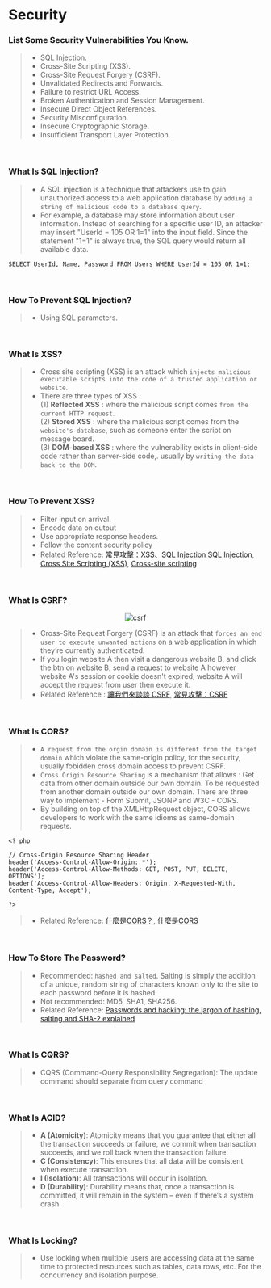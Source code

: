 # Security

### **List Some Security Vulnerabilities You Know.**
> - SQL Injection.
> - Cross-Site Scripting (XSS).
> - Cross-Site Request Forgery (CSRF).
> - Unvalidated Redirects and Forwards.
> - Failure to restrict URL Access.
> - Broken Authentication and Session Management.
> - Insecure Direct Object References.
> - Security Misconfiguration.
> - Insecure Cryptographic Storage.
> - Insufficient Transport Layer Protection.

<br/>

### **What Is SQL Injection?**
> - A SQL injection is a technique that attackers use to gain unauthorized access to a web application database by `adding a string of malicious code to a database query`.
> - For example, a database may store information about user information. Instead of searching for a specific user ID, an attacker may insert "UserId = 105 OR 1=1" into the input field. Since the statement "1=1" is always true, the SQL query would return all available data. 

```
SELECT UserId, Name, Password FROM Users WHERE UserId = 105 OR 1=1;
```

<br/>

### **How To Prevent SQL Injection?**
> - Using SQL parameters.

<br/>

### **What Is XSS?**
> - Cross site scripting (XSS) is an attack which `injects malicious executable scripts into the code of a trusted application or website`.
> - There are three types of XSS : <br/>
(1) **Reflected XSS** : where the malicious script comes `from the current HTTP request`. <br/>
(2) **Stored XSS** : where the malicious script comes from the `website's database`, such as someone enter the script on message board. <br/>
(3) **DOM-based XSS** : where the vulnerability exists in client-side code rather than server-side code,. usually by `writing the data back to the DOM`.

<br/>

### **How To Prevent XSS?**
> - Filter input on arrival.
> - Encode data on output 
> - Use appropriate response headers.
> - Follow the content security policy
> - Related Reference: [常見攻擊：XSS、SQL Injection
SQL Injection](https://yakimhsu.com/project/project_w12_Info_Security-XSS_SQL.html), [Cross Site Scripting (XSS)](https://www.synopsys.com/glossary/what-is-cross-site-scripting.html), [Cross-site scripting](https://portswigger.net/web-security/cross-site-scripting)

<br/>

### **What Is CSRF?**
<p align="center">
  <img src="img/csrf.png" alt="csrf" title="csrf">
</p>

> - Cross-Site Request Forgery (CSRF) is an attack that `forces an end user to execute unwanted actions` on a web application in which they’re currently authenticated.
> - If you login website A then visit a dangerous website B, and click the btn on website B, send a request to website A however website A's session or cookie doesn't expired, website A will accept the request from user then execute it.
> - Related Reference : [讓我們來談談 CSRF](https://blog.techbridge.cc/2017/02/25/csrf-introduction/), [常見攻擊：CSRF](https://yakimhsu.com/project/project_w12_Info_Security-CSRF.html)

<br/>

### **What Is CORS?**

> - `A request from the orgin domain is different from the target domain` which violate the same-origin policy, for the security, usually fobidden cross domain access to prevent CSRF.
> - `Cross Origin Resource Sharing` is a mechanism that allows : Get data from other domain outside our own domain. To be requested from another domain outside our own domain. There are three way to implement - Form Submit, JSONP and W3C - CORS.
> - By building on top of the XMLHttpRequest object, CORS allows developers to work with the same idioms as same-domain requests.
```
<? php
 
// Cross-Origin Resource Sharing Header
header('Access-Control-Allow-Origin: *');
header('Access-Control-Allow-Methods: GET, POST, PUT, DELETE, OPTIONS');
header('Access-Control-Allow-Headers: Origin, X-Requested-With, Content-Type, Accept');
 
?>
```
> - Related Reference: [什麼是CORS？](https://sibevin.github.io/posts/2017-06-05-101518-note-cors), [什麼是CORS](https://ithelp.ithome.com.tw/articles/10204004)
<br/>

### **How To Store The Password?**
> - Recommended: `hashed and salted`. Salting is simply the addition of a unique, random string of characters known only to the site to each password before it is hashed.
> - Not recommended: MD5, SHA1, SHA256.
> - Related Reference: [Passwords and hacking: the jargon of hashing, salting and SHA-2 explained](https://www.theguardian.com/technology/2016/dec/15/passwords-hacking-hashing-salting-sha-2)

<br/>


### **What Is CQRS?**
> - CQRS (Command-Query Responsibility Segregation): The update command should separate from query command

<br/>

### **What Is ACID?**
> - **A (Atomicity)**: Atomicity means that you guarantee that either all the transaction succeeds or failure, we commit when transaction succeeds, and we roll back when the transaction failure.
> - **C (Consistency)**: This ensures that all data will be consistent when execute transaction.
> - **I (Isolation)**: All transactions will occur in isolation.
> - **D (Durability)**: Durability means that, once a transaction is committed, it will remain in the system – even if there’s a system crash.

<br/>

### **What Is Locking?**
> - Use locking when multiple users are accessing data at the same time to protected resources such as tables, data rows, etc. For the concurrency and  isolation purpose.

<br/>
